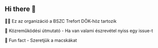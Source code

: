 ## Hi there 👋

<!--

**Here are some ideas to get you started:**
-->

🙋‍♀️ Ez az organizáció a BSZC Trefort DÖK-höz tartozik

🌈 Közreműködési útmutató - Ha van valami észrevétel nyiss egy issue-t

🍿 Fun fact - Szeretjük a macskákat
